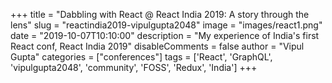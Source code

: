 +++
title = "Dabbling with React @ React India 2019: A story through the lens"
slug = "reactindia2019-vipulgupta2048"
image = "images/react1.png"
date = "2019-10-07T10:10:00"
description = "My experience of India's first React conf, React India 2019"
disableComments = false
author = "Vipul Gupta"
categories = ["conferences"]
tags = ['React', 'GraphQL', 'vipulgupta2048', 'community', 'FOSS', 'Redux', 'India']
+++

